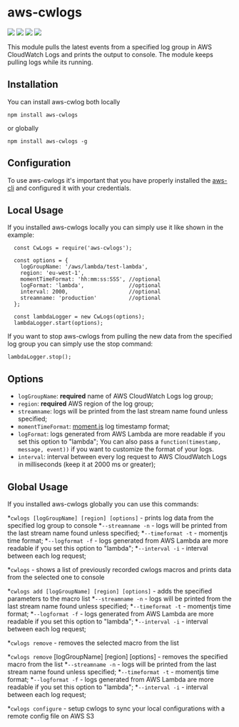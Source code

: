 # aws-cwlogs

<div>
	<a href="https://www.npmjs.com/package/aws-cwlogs"><img src='http://img.shields.io/npm/v/aws-cwlogs.svg?style=flat'></a>
	<a href="https://www.npmjs.com/package/aws-cwlogs"><img src='https://img.shields.io/npm/dm/aws-cwlogs.svg?style=flat-square'></a>
	<a href="https://david-dm.org/giowe/aws-cwlogs"><img src='https://david-dm.org/giowe/aws-cwlogs/status.svg'></a>
	<a href="https://www.youtube.com/watch?v=Sagg08DrO5U"><img src='http://img.shields.io/badge/gandalf-approved-61C6FF.svg'></a>
</div>

This module pulls the latest events from a specified log group in AWS CloudWatch Logs and prints the output to console. The module keeps pulling logs while its running.

## Installation
You can install aws-cwlog both locally
```
npm install aws-cwlogs
```

or globally
```
npm install aws-cwlogs -g
```

## Configuration
To use aws-cwlogs it's important that you have properly installed the [aws-cli](http://docs.aws.amazon.com/cli/latest/userguide/installing.html) and
configured it with your credentials.

## Local Usage
If you installed aws-cwlogs locally you can simply use it like shown in the example:
```
  const CwLogs = require('aws-cwlogs');

  const options = {
    logGroupName: '/aws/lambda/test-lambda',
    region: 'eu-west-1',
    momentTimeFormat: 'hh:mm:ss:SSS', //optional
    logFormat: 'lambda',              //optional
    interval: 2000,                   //optional
    streamname: 'production'          //optional
  };

  const lambdaLogger = new CwLogs(options);
  lambdaLogger.start(options);
```
If you want to stop aws-cwlogs from pulling the new data from the specified log group you can simply use the stop command:
```
lambdaLogger.stop();
```

## Options
* `logGroupName`: **required** name of AWS CloudWatch Logs log group;
* `region`: **required** AWS region of the log group;
* `streamname`: logs will be printed from the last stream name found unless specified;
* `momentTimeFormat`: [moment.js](http://momentjs.com/docs/#/displaying/format/) log timestamp format;
* `logFormat`: logs generated from AWS Lambda are more readable if you set this option to "lambda"; You can also pass a `function(timestamp, message, event))` if you want to customize the format of your logs.
* `interval`: interval between every log request to AWS CloudWatch Logs in milliseconds (keep it at 2000 ms or greater);

## Global Usage
If you installed aws-cwlogs globally you can use this commands:

*`cwlogs [logGroupName] [region] [options]` - prints log data from the specified log group to console
  *`--streamname -n` - logs will be printed from the last stream name found unless specified;
  *`--timeformat -t` -	momentjs time format;
  *`--logformat -f` - logs generated from AWS Lambda are more readable if you set this option to "lambda";
  *`--interval -i` - interval between each log request;


*`cwlogs` - shows a list of previously recorded cwlogs macros and prints data from the selected one to console

*`cwlogs add [logGroupName] [region] [options]` - adds the specified parameters to the macro list
  *`--streamname -n` - logs will be printed from the last stream name found unless specified;
  *`--timeformat -t` -	momentjs time format;
  *`--logformat -f` - logs generated from AWS Lambda are more readable if you set this option to "lambda";
  *`--interval -i` -	interval between each log request;

*`cwlogs remove` - removes the selected macro from the list

*`cwlogs remove` [logGroupName] [region] [options] - removes the specified macro from the list
  *`--streamname -n` - logs will be printed from the last stream name found unless specified;
  *`--timeformat -t` - momentjs time format;
  *`--logformat -f` - logs generated from AWS Lambda are more readable if you set this option to "lambda";
  *`--interval -i` - interval between each log request;

*`cwlogs configure` - setup cwlogs to sync your local configurations with a remote config file on AWS S3

